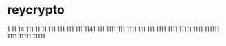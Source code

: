 # reycrypto
1
11
14
111
11
11
111
111
111
111
1141
111
1111
111
1111
111
111
1111
1111
11111
1111
111111
1111
11111
11111
